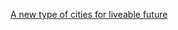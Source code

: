 [A new type of cities for liveable future](https://www.researchgate.net/publication/333654613_A_new_type_of_cities_for_liveable_futures_Isobenefit_Urbanism_morphogenesis)
